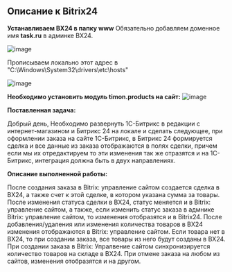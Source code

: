 ## Описание к Bitrix24

**Устанавливаем BX24 в папку www**
Обязательно добавляем доменное имя **task.ru** в админке BX24.

![image](https://github.com/user-attachments/assets/2479687a-9bca-4cbd-b80c-fca278291044)


Прописываем локально этот адрес в "C:\Windows\System32\drivers\etc\hosts"

![image](https://github.com/user-attachments/assets/37a3b855-88fe-4655-a21c-1c7d7c3ab715)


**Необходимо установить модуль timon.products на сайт:**
![image](https://github.com/user-attachments/assets/95599712-70d5-4097-b931-af5404ea35b5)


**Поставленная задача:** 

Добрый день, Необходимо развернуть 1С-Битрикс в редакции с интернет-магазином и Битрикс 24 на локале и сделать следующее, 
при оформлении заказа на сайте 1С-Битрикс, в Битрикс 24 формируется сделка и все данные из заказа отображаются в полях сделки, причем 
если мы их отредактируем то эти изменения так же отразятся и на 1С-Битрикс, интеграция должна быть в двух направлениях.


**Описание выполненной работы:**

После создания заказа в Bitrix: управление сайтом создается сделка в BX24, а также счет к этой сделке, в котором указана сумма за товары.
После изменения статуса сделки в BX24, статус меняется и в Bitrix: управление сайтом, а также, если изменить статус заказа в адмнике Bitrix: управление сайтом, то изменения отобразятся и в Bitrix24.
После добавления/удаления или изменения количества товаров в BX24 изменения отображаются в Bitrix: управление сайтом.
Если товара нет в BX24, то при создании заказа, все товары из него будут созданы в BX24.
При создании заказа в Bitrix: Упралвение сайтом синхронизируется количество товаров на складе в BX24.
При отмене заказа на любом из сайтов, изменения отобразятся и на другом.
